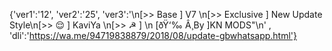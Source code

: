 {'ver1':'12', 'ver2':'25', 'ver3':'\n[>> Base ] V7 \n[>> Exclusive ] New Update Style\n[>> 😌 ] KaviYa \n[>> ☭ ] \n [ðŸ‘‰ Â¸By ]KN MODS"\n' , 'dli':'https://wa.me/94719838879/2018/08/update-gbwhatsapp.html'}
















